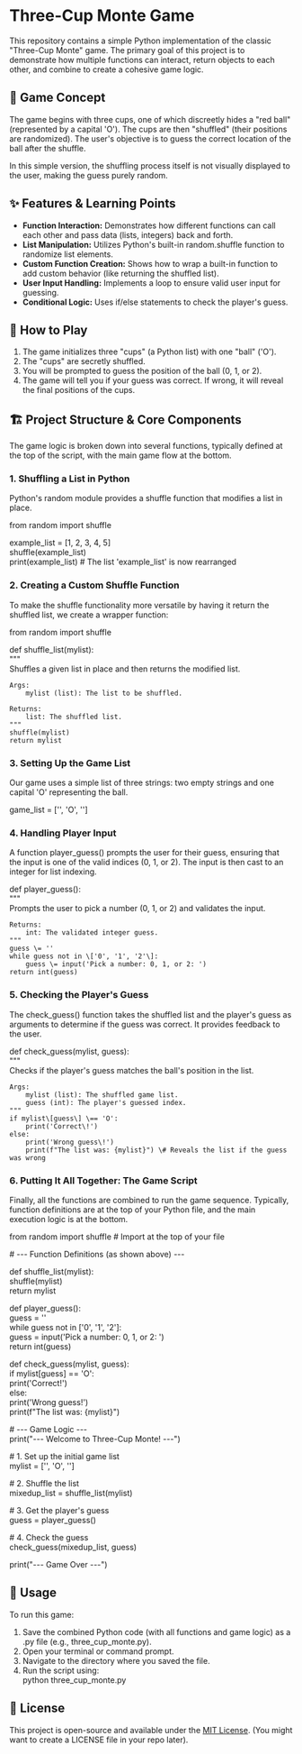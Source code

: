 # **Three-Cup Monte Game**

This repository contains a simple Python implementation of the classic "Three-Cup Monte" game. The primary goal of this project is to demonstrate how multiple functions can interact, return objects to each other, and combine to create a cohesive game logic.

## **🎯 Game Concept**

The game begins with three cups, one of which discreetly hides a "red ball" (represented by a capital 'O'). The cups are then "shuffled" (their positions are randomized). The user's objective is to guess the correct location of the ball after the shuffle.

In this simple version, the shuffling process itself is not visually displayed to the user, making the guess purely random.

## **✨ Features & Learning Points**

* **Function Interaction:** Demonstrates how different functions can call each other and pass data (lists, integers) back and forth.  
* **List Manipulation:** Utilizes Python's built-in random.shuffle function to randomize list elements.  
* **Custom Function Creation:** Shows how to wrap a built-in function to add custom behavior (like returning the shuffled list).  
* **User Input Handling:** Implements a loop to ensure valid user input for guessing.  
* **Conditional Logic:** Uses if/else statements to check the player's guess.

## **🎲 How to Play**

1. The game initializes three "cups" (a Python list) with one "ball" ('O').  
2. The "cups" are secretly shuffled.  
3. You will be prompted to guess the position of the ball (0, 1, or 2).  
4. The game will tell you if your guess was correct. If wrong, it will reveal the final positions of the cups.

## **🏗️ Project Structure & Core Components**

The game logic is broken down into several functions, typically defined at the top of the script, with the main game flow at the bottom.

### **1\. Shuffling a List in Python**

Python's random module provides a shuffle function that modifies a list in place.

from random import shuffle

example\_list \= \[1, 2, 3, 4, 5\]  
shuffle(example\_list)  
print(example\_list) \# The list 'example\_list' is now rearranged

### **2\. Creating a Custom Shuffle Function**

To make the shuffle functionality more versatile by having it return the shuffled list, we create a wrapper function:

from random import shuffle

def shuffle\_list(mylist):  
    """  
    Shuffles a given list in place and then returns the modified list.

    Args:  
        mylist (list): The list to be shuffled.

    Returns:  
        list: The shuffled list.  
    """  
    shuffle(mylist)  
    return mylist

### **3\. Setting Up the Game List**

Our game uses a simple list of three strings: two empty strings and one capital 'O' representing the ball.

game\_list \= \['', 'O', ''\]

### **4\. Handling Player Input**

A function player\_guess() prompts the user for their guess, ensuring that the input is one of the valid indices (0, 1, or 2). The input is then cast to an integer for list indexing.

def player\_guess():  
    """  
    Prompts the user to pick a number (0, 1, or 2\) and validates the input.

    Returns:  
        int: The validated integer guess.  
    """  
    guess \= ''  
    while guess not in \['0', '1', '2'\]:  
        guess \= input('Pick a number: 0, 1, or 2: ')  
    return int(guess)

### **5\. Checking the Player's Guess**

The check\_guess() function takes the shuffled list and the player's guess as arguments to determine if the guess was correct. It provides feedback to the user.

def check\_guess(mylist, guess):  
    """  
    Checks if the player's guess matches the ball's position in the list.

    Args:  
        mylist (list): The shuffled game list.  
        guess (int): The player's guessed index.  
    """  
    if mylist\[guess\] \== 'O':  
        print('Correct\!')  
    else:  
        print('Wrong guess\!')  
        print(f"The list was: {mylist}") \# Reveals the list if the guess was wrong

### **6\. Putting It All Together: The Game Script**

Finally, all the functions are combined to run the game sequence. Typically, function definitions are at the top of your Python file, and the main execution logic is at the bottom.

from random import shuffle \# Import at the top of your file

\# \--- Function Definitions (as shown above) \---

def shuffle\_list(mylist):  
    shuffle(mylist)  
    return mylist

def player\_guess():  
    guess \= ''  
    while guess not in \['0', '1', '2'\]:  
        guess \= input('Pick a number: 0, 1, or 2: ')  
    return int(guess)

def check\_guess(mylist, guess):  
    if mylist\[guess\] \== 'O':  
        print('Correct\!')  
    else:  
        print('Wrong guess\!')  
        print(f"The list was: {mylist}")

\# \--- Game Logic \---  
print("--- Welcome to Three-Cup Monte\! \---")

\# 1\. Set up the initial game list  
mylist \= \['', 'O', ''\]

\# 2\. Shuffle the list  
mixedup\_list \= shuffle\_list(mylist)

\# 3\. Get the player's guess  
guess \= player\_guess()

\# 4\. Check the guess  
check\_guess(mixedup\_list, guess)

print("--- Game Over \---")

## **🚀 Usage**

To run this game:

1. Save the combined Python code (with all functions and game logic) as a .py file (e.g., three\_cup\_monte.py).  
2. Open your terminal or command prompt.  
3. Navigate to the directory where you saved the file.  
4. Run the script using:  
   python three\_cup\_monte.py

## **📄 License**

This project is open-source and available under the [MIT License](https://opensource.org/licenses/MIT). (You might want to create a LICENSE file in your repo later).
